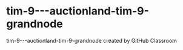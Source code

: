 # tim-9---auctionland-tim-9-grandnode
tim-9---auctionland-tim-9-grandnode created by GitHub Classroom
